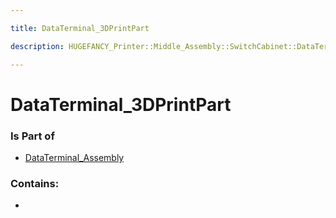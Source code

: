 ```yaml
---

title: DataTerminal_3DPrintPart

description: HUGEFANCY_Printer::Middle_Assembly::SwitchCabinet::DataTerminal_Assembly::DataTerminal_3DPrintPart

---
```

# DataTerminal_3DPrintPart
<script>
    var geoarray = '{"DataTerminal_3DPrintPart": {}}';
</script>
<script>
    var basepath = '/assets/HUGEFANCY_Printer/Middle_Assembly/SwitchCabinet/DataTerminal_Assembly/';
</script>
<link rel="stylesheet" href="/css/container.css">

<div id="container"></div>

<!-- these are the required scripts for the three.js scene -->
<script src="/lib/three.min.js"></script>
<script src="/lib/OrbitControls.js"></script>
<script src="/lib/RectAreaLightUniformsLib.js"></script>
<!-- this is your app's lib file -->
<script src="/lib/triceratops_app.js"></script>
### Is Part of
- [DataTerminal_Assembly](../DataTerminal_Assembly)  

### Contains:
- [](./DataTerminal_3DPrintPart/)

